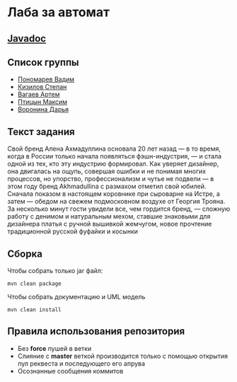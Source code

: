 # Лаба за автомат
## [Javadoc](https://vxdxk.github.io/programming-group-project/)
## Список группы
- [Пономарев Вадим](https://github.com/VxDxK)
- [Кизилов Степан](https://github.com/AwFaGi)
- [Вагаев Артем](https://github.com/X1ebuchek)
- [Птицын Максим](https://github.com/Kyoto67) 
- [Воронина Дарья](https://github.com/Doraaazzz)
## Текст задания
Свой бренд Алена Ахмадуллина основала 20 лет назад — в то время,
когда в России только начала появляться фэшн-индустрия, — и стала 
одной из тех, кто эту индустрию формировал. Как уверяет дизайнер,
она двигалась на ощупь, совершая ошибки и не понимая многих процессов, 
но упорство, профессионализм и чутье не подвели — в этом году бренд Akhmadullina с 
размахом отметил свой юбилей. Сначала показом в настоящем коровнике при сыроварне на Истре, 
а затем — обедом на свежем подмосковном воздухе от Георгия Трояна. 
За несколько минут гости увидели все, чем гордится бренд, — сложную работу с денимом и 
натуральным мехом, ставшие знаковыми для дизайнера платья с ручной вышивкой жемчугом, 
новое прочтение традиционной русской фуфайки и косынки

## Сборка
Чтобы собрать только jar файл:
```
mvn clean package
```
Чтобы собрать документацию и UML модель
```
mvn clean install
```
## Правила использования репозитория
- Без **force** пушей в ветки
- Слияние с **master** веткой производится только с помощью открытия пул реквеста и последующего его апрува
- Осознанные сообщения коммитов
